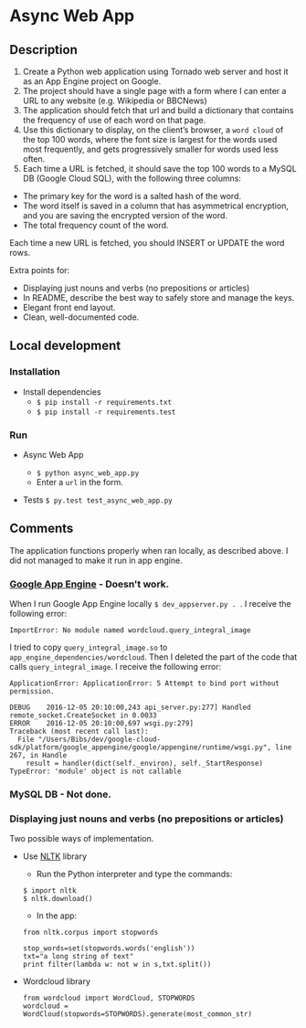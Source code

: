 # Async Web App

## Description

1. Create a Python web application using Tornado web server and host it as an App Engine project on Google.
2. The project should have a single page with a form where I can enter a URL to any website (e.g. Wikipedia or BBCNews)
3. The application should fetch that url and build a dictionary that contains the frequency of use of each word on that page.
4. Use this dictionary to display, on the client’s browser, a `word cloud` of the top 100 words, where the font size is largest for the words used most frequently, and gets progressively smaller for words used less often.
5. Each time a URL is fetched, it should save the top 100 words to a MySQL DB (Google Cloud SQL), with the following three columns:
  - The primary key for the word is a salted hash of the word.
  - The word itself is saved in a column that has asymmetrical encryption, and you are saving the encrypted version of the word.
  - The total frequency count of the word.

Each time a new URL is fetched, you should INSERT or UPDATE the word rows.
 
 
Extra points for:
  - Displaying just nouns and verbs (no prepositions or articles)
  - In README, describe the best way to safely store and manage the keys.
  - Elegant front end layout.
  - Clean, well-documented code.

## Local development

### Installation
- Install dependencies
  - `$ pip install -r requirements.txt`
  - `$ pip install -r requirements.test`

### Run
- Async Web App
  - `$ python async_web_app.py`
  - Enter a `url` in the form.

- Tests `$ py.test test_async_web_app.py `

## Comments

The application functions properly when ran locally, as described above.
I did not managed to make it run in app engine.

### [Google App Engine](https://async-web-app.appspot.com/) - Doesn't work.

When I run Google App Engine locally `$ dev_appserver.py . `. I receive the following error:

```
ImportError: No module named wordcloud.query_integral_image
```
I tried to copy `query_integral_image.so` to `app_engine_dependencies/wordcloud`.
Then I deleted the part of the code that calls `query_integral_image`.
I receive the following error:

```
ApplicationError: ApplicationError: 5 Attempt to bind port without permission.

DEBUG    2016-12-05 20:10:00,243 api_server.py:277] Handled remote_socket.CreateSocket in 0.0033
ERROR    2016-12-05 20:10:00,697 wsgi.py:279] 
Traceback (most recent call last):
  File "/Users/Bibs/dev/google-cloud-sdk/platform/google_appengine/google/appengine/runtime/wsgi.py", line 267, in Handle
    result = handler(dict(self._environ), self._StartResponse)
TypeError: 'module' object is not callable
```

### MySQL DB - Not done.

### Displaying just nouns and verbs (no prepositions or articles)

Two possible ways of implementation.

- Use [NLTK](http://www.nltk.org/) library
  - Run the Python interpreter and type the commands:
  ```
  $ import nltk
  $ nltk.download()
  ```
  - In the app:
  ```
  from nltk.corpus import stopwords

  stop_words=set(stopwords.words('english'))
  txt="a long string of text"
  print filter(lambda w: not w in s,txt.split())
  ```

- Wordcloud library
  ```
  from wordcloud import WordCloud, STOPWORDS
  wordcloud = WordCloud(stopwords=STOPWORDS).generate(most_common_str)
  ```